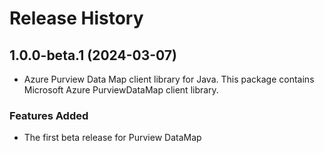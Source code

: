 # Release History

## 1.0.0-beta.1 (2024-03-07)

- Azure Purview Data Map client library for Java. This package contains Microsoft Azure PurviewDataMap client library.

### Features Added

- The first beta release for Purview DataMap
